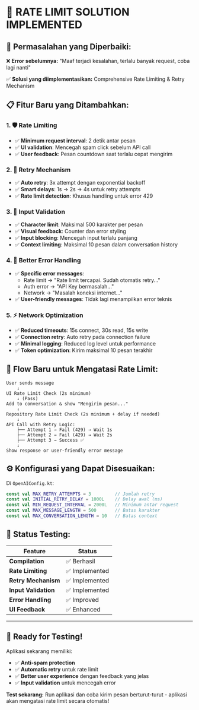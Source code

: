 # 🚀 RATE LIMIT SOLUTION IMPLEMENTED

## 🔧 **Permasalahan yang Diperbaiki:**

❌ **Error sebelumnya:** "Maaf terjadi kesalahan, terlalu banyak request, coba lagi nanti"

✅ **Solusi yang diimplementasikan:** Comprehensive Rate Limiting & Retry Mechanism

## 📋 **Fitur Baru yang Ditambahkan:**

### 1. **🛡️ Rate Limiting**

- ✅ **Minimum request interval**: 2 detik antar pesan
- ✅ **UI validation**: Mencegah spam click sebelum API call
- ✅ **User feedback**: Pesan countdown saat terlalu cepat mengirim

### 2. **🔄 Retry Mechanism**

- ✅ **Auto retry**: 3x attempt dengan exponential backoff
- ✅ **Smart delays**: 1s → 2s → 4s untuk retry attempts
- ✅ **Rate limit detection**: Khusus handling untuk error 429

### 3. **📏 Input Validation**

- ✅ **Character limit**: Maksimal 500 karakter per pesan
- ✅ **Visual feedback**: Counter dan error styling
- ✅ **Input blocking**: Mencegah input terlalu panjang
- ✅ **Context limiting**: Maksimal 10 pesan dalam conversation history

### 4. **🎯 Better Error Handling**

- ✅ **Specific error messages**:
  - Rate limit → "Rate limit tercapai. Sudah otomatis retry..."
  - Auth error → "API Key bermasalah..."
  - Network → "Masalah koneksi internet..."
- ✅ **User-friendly messages**: Tidak lagi menampilkan error teknis

### 5. **⚡ Network Optimization**

- ✅ **Reduced timeouts**: 15s connect, 30s read, 15s write
- ✅ **Connection retry**: Auto retry pada connection failure
- ✅ **Minimal logging**: Reduced log level untuk performance
- ✅ **Token optimization**: Kirim maksimal 10 pesan terakhir

## 🔄 **Flow Baru untuk Mengatasi Rate Limit:**

```
User sends message
    ↓
UI Rate Limit Check (2s minimum)
    ↓ (Pass)
Add to conversation & show "Mengirim pesan..."
    ↓
Repository Rate Limit Check (2s minimum + delay if needed)
    ↓
API Call with Retry Logic:
    ├── Attempt 1 → Fail (429) → Wait 1s
    ├── Attempt 2 → Fail (429) → Wait 2s
    ├── Attempt 3 → Success ✅
    ↓
Show response or user-friendly error message
```

## ⚙️ **Konfigurasi yang Dapat Disesuaikan:**

Di `OpenAIConfig.kt`:

```kotlin
const val MAX_RETRY_ATTEMPTS = 3         // Jumlah retry
const val INITIAL_RETRY_DELAY = 1000L    // Delay awal (ms)
const val MIN_REQUEST_INTERVAL = 2000L   // Minimum antar request
const val MAX_MESSAGE_LENGTH = 500       // Batas karakter
const val MAX_CONVERSATION_LENGTH = 10   // Batas context
```

## 🎯 **Status Testing:**

| Feature              | Status         |
| -------------------- | -------------- |
| **Compilation**      | ✅ Berhasil    |
| **Rate Limiting**    | ✅ Implemented |
| **Retry Mechanism**  | ✅ Implemented |
| **Input Validation** | ✅ Implemented |
| **Error Handling**   | ✅ Improved    |
| **UI Feedback**      | ✅ Enhanced    |

---

## 🚀 **Ready for Testing!**

Aplikasi sekarang memiliki:

- ✅ **Anti-spam protection**
- ✅ **Automatic retry** untuk rate limit
- ✅ **Better user experience** dengan feedback yang jelas
- ✅ **Input validation** untuk mencegah error

**Test sekarang:** Run aplikasi dan coba kirim pesan berturut-turut - aplikasi akan mengatasi rate limit secara otomatis!
